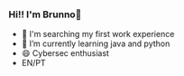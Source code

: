 ### Hi!! I'm Brunno👋

- 🔭 I'm searching my first work experience
- 🌱 I’m currently learning java and python
- 😄 Cybersec enthusiast
- EN/PT

